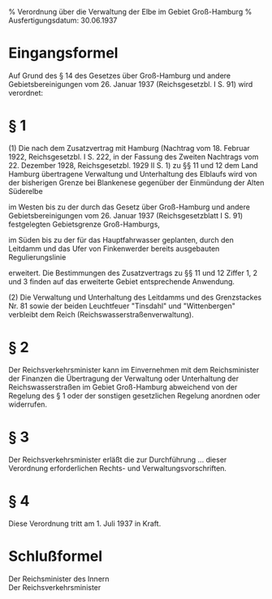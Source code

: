 % Verordnung über die Verwaltung der Elbe im Gebiet Groß-Hamburg
% Ausfertigungsdatum: 30.06.1937
 
# Eingangsformel

Auf Grund des § 14 des Gesetzes über Groß-Hamburg und andere Gebietsbereinigungen vom 26. Januar 1937 (Reichsgesetzbl. I S. 91) wird verordnet:

# § 1

(1) Die nach dem Zusatzvertrag mit Hamburg (Nachtrag vom 18. Februar 1922, Reichsgesetzbl. I S. 222, in der Fassung des Zweiten Nachtrags vom 22. Dezember 1928, Reichsgesetzbl. 1929 II S. 1) zu §§ 11 und 12 dem Land Hamburg übertragene Verwaltung und Unterhaltung des Elblaufs wird von der bisherigen Grenze bei Blankenese gegenüber der Einmündung der Alten Süderelbe

  
im Westen bis zu der durch das Gesetz über Groß-Hamburg und andere Gebietsbereinigungen vom 26. Januar 1937 (Reichsgesetzblatt I S. 91) festgelegten Gebietsgrenze Groß-Hamburgs,

im Süden bis zu der für das Hauptfahrwasser geplanten, durch den Leitdamm und das Ufer von Finkenwerder bereits ausgebauten Regulierungslinie

erweitert. Die Bestimmungen des Zusatzvertrags zu §§ 11 und 12 Ziffer 1, 2 und 3 finden auf das erweiterte Gebiet entsprechende Anwendung.

(2) Die Verwaltung und Unterhaltung des Leitdamms und des Grenzstackes Nr. 81 sowie der beiden Leuchtfeuer "Tinsdahl" und "Wittenbergen" verbleibt dem Reich (Reichswasserstraßenverwaltung).

# § 2

Der Reichsverkehrsminister kann im Einvernehmen mit dem Reichsminister der Finanzen die Übertragung der Verwaltung oder Unterhaltung der Reichswasserstraßen im Gebiet Groß-Hamburg abweichend von der Regelung des § 1 oder der sonstigen gesetzlichen Regelung anordnen oder widerrufen.

# § 3

Der Reichsverkehrsminister erläßt die zur Durchführung ... dieser Verordnung erforderlichen Rechts- und Verwaltungsvorschriften.

# § 4

Diese Verordnung tritt am 1. Juli 1937 in Kraft.

# Schlußformel

Der Reichsminister des Innern  
Der Reichsverkehrsminister
